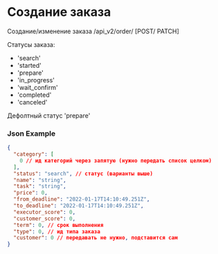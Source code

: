# Создание заказа

Создание/изменение заказа
/api_v2/order/ [POST/ PATCH]

Статусы заказа:
- 'search'
- 'started'
- 'prepare'
- 'in_progress'
- 'wait_confirm'
- 'completed'
- 'canceled'

Дефолтный статус 'prepare'

### Json Example
```json
{
  "category": [
    0 // ид категорий через запятую (нужно передать список целком)
  ],
  "status": "search", // статус (варианты выше)
  "name": "string",
  "task": "string",
  "price": 0,
  "from_deadline": "2022-01-17T14:10:49.251Z",
  "to_deadline": "2022-01-17T14:10:49.251Z",
  "executor_score": 0,
  "customer_score": 0,
  "term": 0, // срок выполнения
  "type": 0, // ид типа заказа
  "customer": 0 // передавать не нужно, подставится сам
}
```